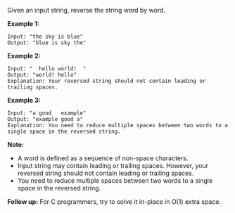 Given an input string, reverse the string word by word.

**Example 1:**
```
Input: "the sky is blue"
Output: "blue is sky the"
```
**Example 2:**
```
Input: "  hello world!  "
Output: "world! hello"
Explanation: Your reversed string should not contain leading or trailing spaces.
```
**Example 3:**
```
Input: "a good   example"
Output: "example good a"
Explanation: You need to reduce multiple spaces between two words to a single space in the reversed string.
```

**Note:**

- A word is defined as a sequence of non-space characters.
- Input string may contain leading or trailing spaces. However, your reversed string should not contain leading or trailing spaces.
- You need to reduce multiple spaces between two words to a single space in the reversed string.

**Follow up:**
For C programmers, try to solve it in-place in O(1) extra space.
